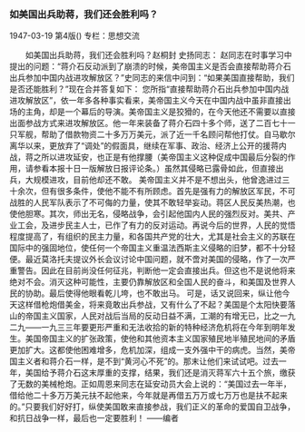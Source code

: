 ### 如美国出兵助蒋，我们还会胜利吗？

1947-03-19
第4版()
专栏：思想交流

　　如美国出兵助蒋，我们还会胜利吗？赵桐封  史扬同志：
    赵同志在时事学习中提出的问题：“蒋介石反动派到了崩溃的时候，美帝国主义是否会直接帮助蒋介石出兵参加中国内战进攻解放区？”史同志的来信中问到：“如果美国直接帮助，我们是否还能胜利？”现在合并答复如下：
    您所指“直接帮助蒋介石出兵参加中国内战进攻解放区”，依一年多各种事实看来，美帝国主义今天在中国内战中虽非直接出场的主角，却是一个幕后的导演。美帝国主义是狡猾的，在今天他还不需要以直接出面参战方式来进攻解放区。他一年来装备了蒋介石四十多个师，送了二百七十一只军舰，帮助了借款物资二十多万万美元，派了近一千名顾问帮他打仗。自马歇尔离华以来，更放弃了“调处”的假面具，继续在军事、政治、经济上公开的援蒋内战，蒋之所以进攻延安，也正是有他撑腰（美帝国主义这种促成中国最后分裂的作用，请参看本报十日一版解放日报评论条。）虽然其侵略已露骨如此，但直接出兵，大规模进攻，目前他却还不敢。
    美帝国主义并不是不想出头，他曾逸进过三十余次，但有很多条件，使他不能不有所顾虑。首先是强有力的解放区军民，不可战胜的人民军队表示了不可侮的力量，使其不敢轻举妄动。蒋区人民反美热潮，也使他胆寒。其次，师出无名，侵略战争，会引起他国内人民的强烈反对。美共、产业工会，及进步民主人士，已作了有力的反对运动。再说今后的世界，人民的觉悟程度提高了，有组织的民主力量，和各国共产党的壮大，尤其是社会主义的苏联在国际中的强固地位，使任何一个帝国主义重温法西斯主义侵略的旧梦，都不十分轻便。最近莫洛托夫提议外长会议讨论中国问题，就不啻对美国的侵略，作了一次严重警告。因此在目前尚没任何征兆，判断他一定会直接出兵。但这也不是说他将来绝对不会。消灭这种可能性，主要仍靠解放区和全国人民的奋斗，和美国及世界人民的协助。最后使得他眼看乾儿垮，也不敢出马。
    可是，话又说回来，纵让他今天这样借枪炮借美金，将来竟敢出兵参战，又有什么了不起？美国是个太阳快要落山的帝国主义国家，人民对战后当局的反动日益不满，工潮的有增无已，比之一九二九——一九三三年要更形严重和无法收拾的新的特种经济危机将在今年到明年发生。美国帝国主义的扩张政策，使他和其他资本主义国家殖民地半殖民地间的矛盾更加扩大。这都使他困难增多，危机加深，组成一支外强中干的病虎。当然，美帝国主义者和蒋介石一样，是不到“黄河心不死”的。那末让他们来试试吧。过去一年，美国给予蒋介石这末厚重的支撑，结果，我们还是消灭蒋军六十五个旅，缴获了无数的美械枪炮。正如周恩来同志在延安动员大会上说的：“美国过去一年半，借给他二十多万万美元扶不起他来，今年就是再借五万万或七万万也是扶不起来的。”只要我们好好打，纵使美国敢来直接参战，我们正义的革命的爱国自卫战争，和抗日战争一样，最后也一定要胜利！
        ——编者
